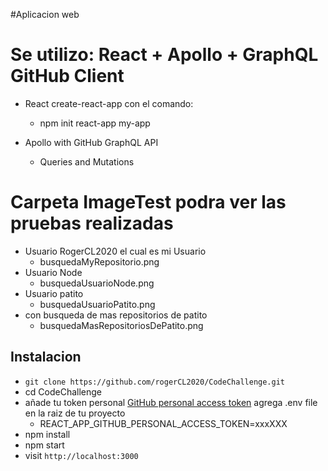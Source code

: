 #Aplicacion web
# Se utilizo: React + Apollo + GraphQL GitHub Client

* React  create-react-app con el comando:
  * npm init react-app my-app

* Apollo with GitHub GraphQL API
  * Queries and Mutations

# Carpeta ImageTest podra ver las pruebas realizadas

 * Usuario RogerCL2020 el cual es mi Usuario
    * busquedaMyRepositorio.png
 * Usuario Node
    * busquedaUsuarioNode.png
 * Usuario patito
    * busquedaUsuarioPatito.png
 * con busqueda de mas repositorios de patito
    * busquedaMasRepositoriosDePatito.png


## Instalacion

* `git clone https://github.com/rogerCL2020/CodeChallenge.git`
* cd CodeChallenge
* añade tu token personal [GitHub personal access token](https://help.github.com/articles/creating-a-personal-access-token-for-the-command-line/) agrega  .env file en la raiz de tu proyecto
  * REACT_APP_GITHUB_PERSONAL_ACCESS_TOKEN=xxxXXX
* npm install
* npm start
* visit `http://localhost:3000`
